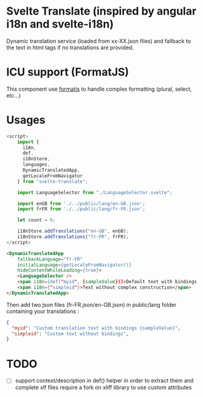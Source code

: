 
# Svelte Translate (inspired by angular i18n and svelte-i18n)

Dynamic translation service (loaded from xx-XX.json files) and fallback to the text in html tags if no translations are provided.

# ICU support (FormatJS)

This component use [formatjs](https://github.com/formatjs/formatjs) to handle complex formatting (plural, select, etc...)

# Usages

```js
<script>
    import {
	  i18n,
	  def,
	  i18nStore,
	  languages,
	  DynamicTranslatedApp,
	  getLocaleFromNavigator
	} from "svelte-translate";

	import LanguageSelector from "./LanguageSelector.svelte";

	import enGB from './../public/lang/en-GB.json';
	import frFR from './../public/lang/fr-FR.json';

	let count = 0;

	i18nStore.addTranslations("en-GB", enGB);
	i18nStore.addTranslations("fr-FR", frFR);
</script>
```

```html
<DynamicTranslatedApp 
	fallbackLanguage="fr-FR" 
	initialLanguage={getLocaleFromNavigator()}
	hideContentWhileLoading={true}>
    <LanguageSelector />
    <span i18n={def("myid", {sampleValue})}>Default text with bindings {sampleValue}<span>
    <span i18n={"simpleid"}>Text without complex construction</span>
</DynamicTranslatedApp>

```
Then add two json files (fr-FR.json/en-GB.json) in public/lang folder containing your translations :

```json
{
  "myid": "Custom translation text with bindings {sampleValue}",
  "simpleid": "Custom text without bindings",
}
```

# TODO

* [ ] support context/description in def() helper in order to extract them and complete xlf files require a fork on xliff library to use custom attributes
